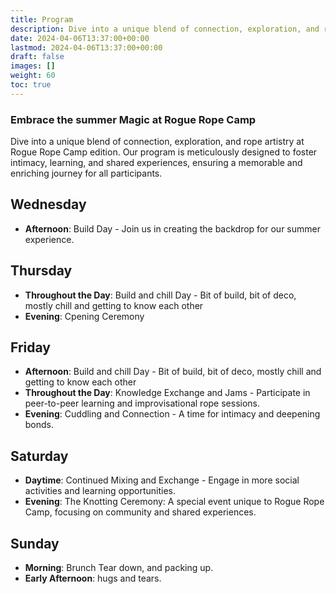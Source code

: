```yaml
---
title: Program
description: Dive into a unique blend of connection, exploration, and rope artistry at Rogue Rope Camp edition. Our program is meticulously designed to foster intimacy, learning, and shared experiences, ensuring a memorable and enriching journey for all participants.
date: 2024-04-06T13:37:00+00:00
lastmod: 2024-04-06T13:37:00+00:00
draft: false
images: []
weight: 60
toc: true
---
```




### Embrace the summer Magic at Rogue Rope Camp

Dive into a unique blend of connection, exploration, and rope artistry at Rogue Rope Camp edition. Our program is meticulously designed to foster intimacy, learning, and shared experiences, ensuring a memorable and enriching journey for all participants.

## Wednesday
* **Afternoon**: Build Day - Join us in creating the backdrop for our summer experience.


## Thursday
* **Throughout the Day**: Build and chill Day - Bit of build, bit of deco, mostly chill and getting to know each other
* **Evening**: Cpening Ceremony
  
## Friday
* **Afternoon**: Build and chill Day - Bit of build, bit of deco, mostly chill and getting to know each other
* **Throughout the Day**: Knowledge Exchange and Jams - Participate in peer-to-peer learning and improvisational rope sessions.
* **Evening**: Cuddling and Connection - A time for intimacy and deepening bonds.

## Saturday
* **Daytime**: Continued Mixing and Exchange - Engage in more social activities and learning opportunities.
* **Evening**: The Knotting Ceremony: A special event unique to Rogue Rope Camp, focusing on community and shared experiences.

## Sunday
* **Morning**: Brunch Tear down, and packing up. 
* **Early Afternoon**: hugs and tears.
